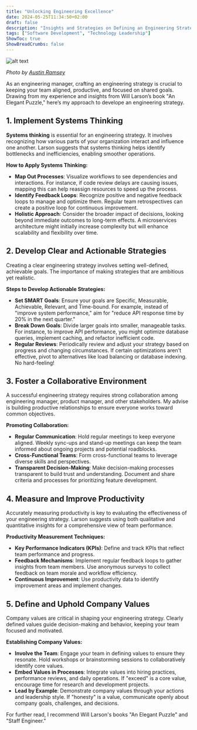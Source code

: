 ```yaml
---
title: "Unlocking Engineering Excellence"
date: 2024-05-25T11:34:50+02:00
draft: false
description: "Insights and Strategies on Defining an Engineering Strategy"
tags: ["Software Development", "Technology Leadership"]
ShowToc: true
ShowBreadCrumbs: false
---
```


![alt text](https://images.unsplash.com/photo-1611021061271-d13576f6bc34?q=80&w=2970&auto=format&fit=crop&ixlib=rb-4.0.3&ixid=M3wxMjA3fDB8MHxwaG90by1wYWdlfHx8fGVufDB8fHx8fA%3D%3D)

_Photo by [Austin Ramsey](https://unsplash.com/@austin__ramsey)_

As an engineering manager, crafting an engineering strategy is crucial to keeping your team aligned, productive, and focused on shared goals. Drawing from my experience and insights from Will Larson’s book "An Elegant Puzzle," here’s my approach to develope an engineering strategy.

## 1. Implement Systems Thinking

**Systems thinking** is essential for an engineering strategy. It involves recognizing how various parts of your organization interact and influence one another. Larson suggests that systems thinking helps identify bottlenecks and inefficiencies, enabling smoother operations.

**How to Apply Systems Thinking:**
- **Map Out Processes**: Visualize workflows to see dependencies and interactions. For instance, if code review delays are causing issues, mapping this can help reassign resources to speed up the process.
- **Identify Feedback Loops**: Recognize positive and negative feedback loops to manage and optimize them. Regular team retrospectives can create a positive loop for continuous improvement.
- **Holistic Approach**: Consider the broader impact of decisions, looking beyond immediate outcomes to long-term effects. A microservices architecture might initially increase complexity but will enhance scalability and flexibility over time.

## 2. Develop Clear and Actionable Strategies

Creating a clear engineering strategy involves setting well-defined, achievable goals. The importance of making strategies that are ambitious yet realistic.

**Steps to Develop Actionable Strategies:**
- **Set SMART Goals**: Ensure your goals are Specific, Measurable, Achievable, Relevant, and Time-bound. For example, instead of "improve system performance," aim for "reduce API response time by 20% in the next quarter."
- **Break Down Goals**: Divide larger goals into smaller, manageable tasks. For instance, to improve API performance, you might optimize database queries, implement caching, and refactor inefficient code.
- **Regular Reviews**: Periodically review and adjust your strategy based on progress and changing circumstances. If certain optimizations aren't effective, pivot to alternatives like load balancing or database indexing. No hard-feeling!

## 3. Foster a Collaborative Environment

A successful engineering strategy requires strong collaboration among engineering manager, product manager, and other stakeholders. My advise is building productive relationships to ensure everyone works toward common objectives.

**Promoting Collaboration:**
- **Regular Communication**: Hold regular meetings to keep everyone aligned. Weekly sync-ups and stand-up meetings can keep the team informed about ongoing projects and potential roadblocks.
- **Cross-Functional Teams**: Form cross-functional teams to leverage diverse skills and perspectives.
- **Transparent Decision-Making**: Make decision-making processes transparent to build trust and understanding. Document and share criteria and processes for prioritizing feature development.

## 4. Measure and Improve Productivity

Accurately measuring productivity is key to evaluating the effectiveness of your engineering strategy. Larson suggests using both qualitative and quantitative insights for a comprehensive view of team performance.

**Productivity Measurement Techniques:**
- **Key Performance Indicators (KPIs)**: Define and track KPIs that reflect team performance and progress.
- **Feedback Mechanisms**: Implement regular feedback loops to gather insights from team members. Use anonymous surveys to collect feedback on team morale and workflow efficiency.
- **Continuous Improvement**: Use productivity data to identify improvement areas and implement changes.

## 5. Define and Uphold Company Values

Company values are critical in shaping your engineering strategy. Clearly defined values guide decision-making and behavior, keeping your team focused and motivated.

**Establishing Company Values:**
- **Involve the Team**: Engage your team in defining values to ensure they resonate. Hold workshops or brainstorming sessions to collaboratively identify core values.
- **Embed Values in Processes**: Integrate values into hiring practices, performance reviews, and daily operations. If "exceed" is a core value, encourage time for research and development projects.
- **Lead by Example**: Demonstrate company values through your actions and leadership style. If "honesty" is a value, communicate openly about company goals, challenges, and decisions.

For further read, I recommend Will Larson's books "An Elegant Puzzle" and "Staff Engineer."